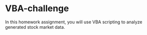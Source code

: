 # VBA-challenge
In this homework assignment, you will use VBA scripting to analyze generated stock market data.
